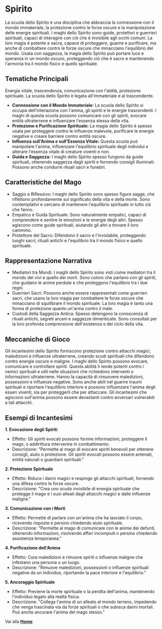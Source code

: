 # Spirito
La scuola dello Spirito è una disciplina che abbraccia la connessione con il mondo immateriale, la protezione contro le forze oscure e la manipolazione delle energie spirituali. I maghi dello Spirito sono guide, protettori e guerrieri spirituali, capaci di interagire con ciò che è invisibile agli occhi comuni. La loro magia è potente e sacra, capace di proteggere, guarire e purificare, ma anche di combattere contro le forze oscure che minacciano l'equilibrio del mondo. Usata con saggezza, la magia dello Spirito può portare luce e speranza in un mondo oscuro, proteggendo ciò che è sacro e mantenendo l'armonia tra il mondo fisico e quello spirituale. 

## Tematiche Principali
Energia vitale, trascendenza, comunicazione con l'aldilà, protezione spirituale. La scuola dello Spirito è legata all'immateriale e al trascendente.

- **Connessione con il Mondo Immateriale:** La scuola dello Spirito si occupa dell'interazione con l'anima, gli spiriti e le energie trascendenti. I maghi di questa scuola possono comunicare con gli spiriti, evocare entità ultraterrene e influenzare l'essenza stessa della vita.
- **Protezione e Purificazione Spirituale:** La magia dello Spirito è spesso usata per proteggere contro le influenze malevole, purificare le energie negative e creare barriere contro entità oscure.
- **Influenza sull'Anima e sull'Essenza Vitale:** Questa scuola può manipolare l'anima, influenzare l'equilibrio spirituale degli individui e alterare l'essenza vitale di creature viventi e non.
- **Guida e Saggezza:** I maghi dello Spirito spesso fungono da guide spirituali, ottenendo saggezza dagli spiriti e fornendo consigli illuminati. Possono anche condurre rituali sacri e funebri.

## Caratteristiche del Mago
- Saggio e Riflessivo: I maghi dello Spirito sono spesso figure sagge, che riflettono profondamente sul significato della vita e della morte. Sono contemplativi e cercano di mantenere l'equilibrio spirituale in tutto ciò che fanno.
- Empatico e Guida Spirituale: Sono naturalmente empatici, capaci di comprendere e sentire le emozioni e le energie degli altri. Spesso agiscono come guide spirituali, aiutando gli altri a trovare il loro cammino.
- Protettore del Sacro: Difendono il sacro e l'inviolabile, proteggendo luoghi sacri, rituali antichi e l'equilibrio tra il mondo fisico e quello spirituale.


## Rappresentazione Narrativa
- Mediatori tra Mondi: I maghi dello Spirito sono visti come mediatori tra il mondo dei vivi e quello dei morti. Sono coloro che parlano con gli spiriti, che guidano le anime perdute e che proteggono l'equilibrio tra i due regni.
- Guerrieri Sacri: Possono anche essere rappresentati come guerrieri sacri, che usano la loro magia per combattere le forze oscure che minacciano di squilibrare il mondo spirituale. La loro magia è tanto una forma di protezione quanto un'arma contro il male.
- Custodi della Saggezza Antica: Spesso detengono la conoscenza di rituali antichi, segreti arcani e saggezze dimenticate. Sono consultati per la loro profonda comprensione dell'esistenza e del ciclo della vita.

## Meccaniche di Gioco
Gli incantesimi dello Spirito forniscono protezione contro attacchi magici, maledizioni e influenze ultraterrene, creando scudi spirituali che difendono contro energie oscure e maligne. I maghi dello Spirito possono evocare, comunicare e controllare spiriti. Questa abilità li rende potenti contro i nemici spirituali e utili nelle situazioni che richiedono interventi o informazioni ultraterrene. Hanno la capacità di rimuovere maledizioni, possessioni e influenze negative. Sono anche abili nel guarire traumi spirituali e riportare l'equilibrio interiore e possono influenzare l'anima degli esseri viventi, sia per proteggerli che per attaccare. Gli incantesimi che agiscono sull'anima possono essere devastanti contro avversari vulnerabili a tali attacchi.

## Esempi di Incantesimi

**1. Evocazione degli Spiriti**
- Effetto: Gli spiriti evocati possono fornire informazioni, proteggere il mago, o addirittura intervenire in combattimento.
- Descrizione: "Permette al mago di evocare spiriti benevoli per ottenere consigli, aiuto o protezione. Gli spiriti evocati possono essere antenati, entità naturali o guardiani spirituali."

**2. Protezione Spirituale**
- Effetto: Riduce i danni magici e respinge gli attacchi spirituali, fornendo una difesa contro le forze oscure.
- Descrizione: "Crea uno scudo invisibile di energia spirituale che protegge il mago e i suoi alleati dagli attacchi magici e dalle influenze maligne."

**3. Comunicazione con i Morti**
- Effetto: Permette di parlare con un'anima che ha lasciato il corpo, ricevendo risposte e persino chiedendo aiuto spirituale.
- Descrizione: "Permette al mago di comunicare con le anime dei defunti, ottenendo informazioni, risolvendo affari incompiuti o persino chiedendo assistenza temporanea."

**4. Purificazione dell'Anima**
- Effetto: Cura maledizioni e rimuove spiriti o influenze maligne che infestano una persona o un luogo.
- Descrizione: "Rimuove maledizioni, possessioni o influenze spirituali negative da un individuo, riportando la pace interiore e l'equilibrio."

**5. Ancoraggio Spirituale**
- Effetto: Previene la morte spirituale o la perdita dell'anima, mantenendo l'individuo legato alla realtà fisica.
- Descrizione: "Collega l'anima di un alleato al mondo terreno, impedendo che venga trascinata via da forze spirituali o che subisca danni mortali. Può anche ancorare l'anima del mago stesso."

Vai alla [**Home**](https://crypticsentinel.github.io/Open-Source-GDR/)
